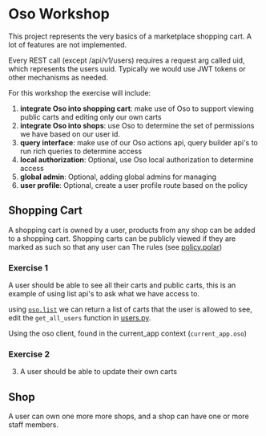 # Oso Workshop

This project represents the very basics of a marketplace shopping cart. A lot of 
features are not implemented.

Every REST call (except /api/v1/users) requires a request arg called uid, which represents
the users uuid. Typically we would use JWT tokens or other mechanisms as needed.

For this workshop the exercise will include:
1. **integrate Oso into shopping cart**: make use of Oso to support viewing public carts
   and editing only our own carts
2. **integrate Oso into shops**: use Oso to determine the set of permissions we have based
   on our user id.
3. **query interface**: make use of our Oso actions api, query builder api's to run rich
   queries to determine access
4. **local authorization**: Optional, use Oso local authorization to determine access
5. **global admin**: Optional, adding global admins for managing 
6. **user profile**: Optional, create a user profile route based on the policy

## Shopping Cart

A shopping cart is owned by a user, products from any shop can be added to a shopping cart.
Shopping carts can be publicly viewed if they are marked as such so that any user can 
The rules (see [policy.polar](./authorization/policy.polar))

### Exercise 1
A user should be able to see all their carts and public carts, this is an example of using 
list api's to ask what we have access to.

using [`oso.list`](https://www.osohq.com/docs/app-integration/client-apis/python#list-centralized]%20[#list-centralized) 
we can return a list of carts that the user is allowed to see, edit the `get_all_users` function in
[users.py](./oso_demo/routes/users.py).

Using the oso client, found in the current_app context (`current_app.oso`)



### Exercise 2
3. A user should be able to update their own carts

## Shop

A user can own one more more shops, and a shop can have one or more staff members.



